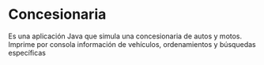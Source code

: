 # Concesionaria
 Es una aplicación Java que simula una concesionaria de autos y motos. Imprime por consola información de vehículos, ordenamientos y búsquedas específicas
